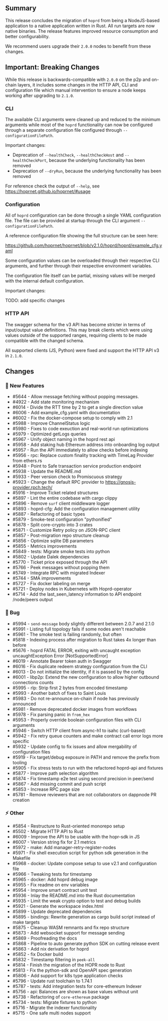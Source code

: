 ## Summary

This release concludes the migration of `hoprd` from being a NodeJS-based
application to a native application written in Rust. All run targets are now
native binaries. The release features improved resource consumption and better
configurability.

We recommend users upgrade their `2.0.0` nodes to benefit from these changes.

## Important: Breaking Changes

While this release is backwards-compatible with `2.0.0` on the
p2p and on-chain layers, it includes some changes in the HTTP API, CLI and
configuration file which manual intervention to ensure a node keeps working
after upgrading to `2.1.0`.

### CLI

The available CLI arguments were cleaned up and reduced to the minimum arguments
while most of the `hoprd` functionality can now be configured through a separate
configuration file configured through `--configurationFilePath`.

Important changes:

- Deprecation of `--healthCheck`, `--healthCheckHost` and `--healthCheckPort`,
    because the underlying functionality has been removed
- Deprecation of `--dryRun`,
    because the underlying functionality has been removed

For reference check the output of `--help`, see https://hoprnet.github.io/hoprnet/#usage

### Configuration

All of `hoprd` configuration can be done through a single YAML configuration
file. The file can be provided at startup through the CLI argument
`--configurationFilePath`.

A reference configuration file showing the full structure can be seen here:

https://github.com/hoprnet/hoprnet/blob/v2.1.0/hoprd/hoprd/example_cfg.yaml

Some configuration values can be overloaded through their respective CLI
arguments, and further through their respective environment variables.

The configuration file itself can be partial, missing values will be merged with
the internal default configuration.

Important changes:

TODO: add specific changes

### HTTP API

The swagger schema for the v3 API has become stricter in terms of input/output
value definitions. This may break clients which were using values outside of the
supported ranges, requiring clients to be made compatible with the changed
schema.

All supported clients (JS, Python) were fixed and support the HTTP API v3 in
`2.1.0`.

## Changes

### 🚀 New Features

- #5644 - Allow message fetching without popping messages.
- #4922 - Add state monitoring mechanism
- #6014 - Divide the RTT time by 2 to get a single direction value
- #6006 - Add example_cfg.yaml with documentation
- #6002 - Fix the docker-compose setup to comply with 2.1
- #5988 - Improve ChannelStatus logic
- #5980 - Fixes to code exeuction and real-world run optimizations
- #5979 - Optimized getLogs queries
- #5967 - Unify object naming in the hoprd rest api
- #5958 - Add staking hub Ethereum address into onboarding log output
- #5957 - Run the API immediately to allow checks before indexing
- #5956 - rpc: Replace custom finality tracking with TimeLag Provider from ethers.rs
- #5948 - Point to Safe transaction service production endpoint
- #5938 - Update the README.md
- #5933 - Peer version check to Promiscuous strategy
- #5923 - Change the default RPC provider to https://gnosis-provider.rpch.tech/
- #5916 - Improve Ticket related structures
- #5897 - Lint the entire codebase with cargo clippy
- #5896 - Remove `surf` client middleware logger
- #5893 - hoprd-cfg: Add the configuration management utility
- #5887 - Refactoring of basic types
- #5879 - Smoke-test configuration "pythonified"
- #5878 - Split core-crypto into 3 crates
- #5871 - Customize Retry policy on JSON-RPC client
- #5857 - Post-migration repo structure cleanup
- #5856 - Optimize sqlite DB parameters
- #5855 - Metrics improvements
- #5849 - tests: Migrate smoke tests into python
- #5802 - Update Dalek dependencies
- #5770 - Ticket price exposed through the API
- #5766 - Peek messages without popping them
- #5749 - Integrate RPC with migrated Indexer
- #5744 - SMA improvements
- #5727 - Fix docker labeling on merge
- #5721 - Deploy nodes in Kubernetes with Hoprd-operator
- #5714 - Add the last_seen_latency information to API endpoint /node/peers output

### 🐛 Bug

- #5994 - `send-message` body slightly different between 2.0.7 and 2.1.0
- #5991 - Listing full topology fails if some nodes aren't reachable
- #5961 - The smoke test is failing randomly, but often
- #5818 - Indexing process after migration to Rust takes 4x longer than before
- #5676 - hoprd FATAL ERROR, exiting with uncaught exception uncaughtException Error [NotSupportedError]
- #6019 - Annotate Bearer token auth in Swagger
- #6016 - Fix duplicate redeem strategy configuration from the CLI
- #6013 - Do not initialize the identity, if it is passed by the config
- #6001 - libp2p: Extend the new configuration to allow higher outbound connections counts
- #5995 - rlp: Strip first 2 bytes from encoded timestamp
- #5993 - Another batch of fixes to Saint Louis
- #5983 - Do not re-announce on-chain if node has previously announced
- #5981 - Remove deprecated docker images from workflows
- #5978 - Fix parsing panic in `from_hex`
- #5953 - Properly override boolean configuration files with CLI arguments
- #5946 - Switch HTTP client from async-h1 to isahc (curl-based)
- #5942 - Fix retry queue counters and make contract call error logs more specific
- #5932 - Update config to fix issues and allow mergability of configuration files
- #5919 - Fix target/debug exposure in PATH and remove the prefix from tooling
- #5905 - Fix stress tests to run with the refactored hoprd-api and fixtures
- #5877 - Improve path selection algorithm
- #5874 - Fix timestamp e2e test using second precision in peer/send
- #5867 - Add missing commit and push script
- #5853 - Increase RPC page size
- #5781 - Remove reviewers that are not collaborators on dappnode PR creation

### ⚡ Other

- #5854 - Restructure to Rust-oriented monorepo setup
- #5502 - Migrate HTTP API to Rust
- #6009 - Improve the API to be usable with the hopr-sdk in JS
- #6007 - Version string fix for 2.1 metrics
- #5972 - make: Add manager-retry-register-nodes
- #5971 - Fix shell execution script for python sdk generation in the Makefile
- #5968 - docker: Update compose setup to use v2.1 and configuration file
- #5966 - Tweaking tests for timestamp
- #5965 - docker: Add hoprd debug image
- #5955 - Fix readme on env variables
- #5954 - Improve smart contract unit test
- #5936 - Inlay the README.md into the Rust documentation
- #5935 - Limit the weak crypto option to test and debug builds
- #5921 - Generate the workspace index.html
- #5899 - Update deprecated dependencies
- #5895 - bindings: Rewrite generation as cargo build script instead of make targets
- #5875 - Cleanup WASM remnants and fix repo structure
- #5873 - Add websocket support for message sending
- #5869 - Proofreading the docs
- #5868 - Pipeline to auto generate python SDK on cutting release event 
- #5863 - Add nix derivation for hoprd
- #5852 - fix Docker build
- #5832 - Timestamp filtering in `peek-all`
- #5814 - Finish the migration of the HOPR node to Rust
- #5813 - Fix the python-sdk and OpenAPI spec generation
- #5806 - Add support for k8s type application checks
- #5796 - Update rust toolchain to 1.74.1
- #5787 - tests: Add integration tests for core-ethereum Indexer
- #5756 - api: Balances are shown as base values without unit
- #5738 - Refactoring of `core-ethereum` package
- #5734 - tests: Migrate fixtures to python
- #5716 - Migrate the indexer functionality
- #5715 - One safe multi nodes support
